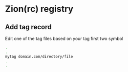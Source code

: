 # Zion(rc) registry

## Add tag record

Edit one of the tag files based on your tag first two symbol 

```bash
.
.
mytag domain.com/directory/file
.
. 
```



